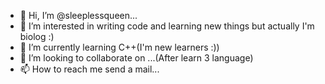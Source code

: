 - 👋 Hi, I’m @sleeplessqueen...
- 👀 I’m interested in writing code and learning new things but actually I'm biolog :)
- 🌱 I’m currently learning C++(I'm new learners :))
- 💞️ I’m looking to collaborate on ...(After learn 3 language)
- 📫 How to reach me send a mail...

<!---
sleeplessqueen/sleeplessqueen is a ✨ special ✨ repository because its `README.md` (this file) appears on your GitHub profile.
You can click the Preview link to take a look at your changes.
--->
